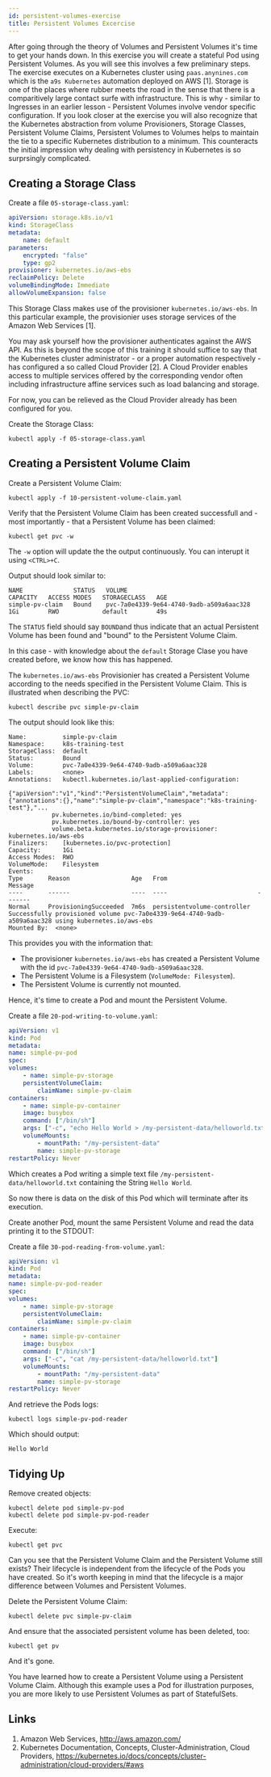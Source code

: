 ```yaml
---
id: persistent-volumes-exercise
title: Persistent Volumes Excercise
---
```


After going through the theory of Volumes and Persistent Volumes it's time to get your hands down. In this exercise you will create a stateful Pod using Persistent Volumes. As you will see this involves a few preliminary steps. The exercise executes on a Kubernetes cluster using `paas.anynines.com` which is the `a9s Kubernetes` automation deployed on AWS [1]. Storage is one of the places where rubber meets the road in the sense that there is a comparitively large contact surfe with infrastructure. This is why - similar to Ingresses in an earlier lesson - Persistent Volumes involve vendor specific configuration. If you look closer at the exercise you will also recognize that the Kubernetes abstraction from volume Provisioners, Storage Classes, Persistent Volume Claims, Persistent Volumes to Volumes helps to maintain the tie to a specific Kubernetes distribution to a minimum. This counteracts the initial impression why dealing with persistency in Kubernetes is so surprsingly complicated.

## Creating a Storage Class

Create a file `05-storage-class.yaml`:

```yaml
apiVersion: storage.k8s.io/v1
kind: StorageClass
metadata:
    name: default
parameters:
    encrypted: "false"
    type: gp2
provisioner: kubernetes.io/aws-ebs
reclaimPolicy: Delete
volumeBindingMode: Immediate
allowVolumeExpansion: false
```

This Storage Class makes use of the provisioner `kubernetes.io/aws-ebs`. In this particular example, the provisionier uses storage services of the Amazon Web Services [1]. 

You may ask yourself how the provisioner authenticates against the AWS API. As this is beyond the scope of this training it should suffice to say that the Kubernetes cluster administrator - or a proper automation respectively - has configured a so called Cloud Provider [2]. A Cloud Provider enables access to multiple services offered by the corresponding vendor often including infrastructure affine services such as load balancing and storage.

For now, you can be relieved as the Cloud Provider already has been configured for you.

Create the Storage Class:

    kubectl apply -f 05-storage-class.yaml

## Creating a Persistent Volume Claim

Create a Persistent Volume Claim:

    kubectl apply -f 10-persistent-volume-claim.yaml

Verify that the Persistent Volume Claim has been created successfull and - most importantly - that a Persistent Volume has been claimed:

    kubectl get pvc -w

The `-w` option will update the the output continuously. You can interupt it using `<CTRL>+C`.

Output should look similar to:

    NAME              STATUS   VOLUME                                     CAPACITY   ACCESS MODES   STORAGECLASS   AGE
    simple-pv-claim   Bound    pvc-7a0e4339-9e64-4740-9adb-a509a6aac328   1Gi        RWO            default        49s

The `STATUS` field should say `BOUND`and thus indicate that an actual Persistent Volume has been found and "bound" to the Persistent Volume Claim.

In this case - with knowledge about the `default` Storage Clase you have created before, we know how this has happened.

The `kubernetes.io/aws-ebs` Provisionier has created a Persistent Volume according to the needs specified in the Persistent Volume Claim. This is illustrated when describing the PVC:

    kubectl describe pvc simple-pv-claim

The output should look like this:

    Name:          simple-pv-claim
    Namespace:     k8s-training-test
    StorageClass:  default
    Status:        Bound
    Volume:        pvc-7a0e4339-9e64-4740-9adb-a509a6aac328
    Labels:        <none>
    Annotations:   kubectl.kubernetes.io/last-applied-configuration:
                    {"apiVersion":"v1","kind":"PersistentVolumeClaim","metadata":{"annotations":{},"name":"simple-pv-claim","namespace":"k8s-training-test"},"...
                pv.kubernetes.io/bind-completed: yes
                pv.kubernetes.io/bound-by-controller: yes
                volume.beta.kubernetes.io/storage-provisioner: kubernetes.io/aws-ebs
    Finalizers:    [kubernetes.io/pvc-protection]
    Capacity:      1Gi
    Access Modes:  RWO
    VolumeMode:    Filesystem
    Events:
    Type       Reason                 Age   From                         Message
    ----       ------                 ----  ----                         -------
    Normal     ProvisioningSucceeded  7m6s  persistentvolume-controller  Successfully provisioned volume pvc-7a0e4339-9e64-4740-9adb-a509a6aac328 using kubernetes.io/aws-ebs
    Mounted By:  <none>        

This provides you with the information that:

* The provisioner `kubernetes.io/aws-ebs` has created a Persistent Volume with the id `pvc-7a0e4339-9e64-4740-9adb-a509a6aac328`.
* The Persistent Volume is a Filesystem (`VolumeMode: Filesystem`).
* The Persistent Volume is currently not mounted.

Hence, it's time to create a Pod and mount the Persistent Volume.

Create a file `20-pod-writing-to-volume.yaml`:

```yaml
apiVersion: v1
kind: Pod
metadata:
name: simple-pv-pod
spec:
volumes:
    - name: simple-pv-storage
    persistentVolumeClaim:
        claimName: simple-pv-claim
containers:
    - name: simple-pv-container
    image: busybox
    command: ["/bin/sh"]
    args: ["-c", "echo Hello World > /my-persistent-data/helloworld.txt"]
    volumeMounts:
        - mountPath: "/my-persistent-data"
        name: simple-pv-storage
restartPolicy: Never
```

Which creates a Pod writing a simple text file `/my-persistent-data/helloworld.txt` containing the String `Hello World`.

So now there is data on the disk of this Pod which will terminate after its execution.

Create another Pod, mount the same Persistent Volume and read the data printing it to the STDOUT:

Create a file `30-pod-reading-from-volume.yaml`:

```yaml
apiVersion: v1
kind: Pod
metadata:
name: simple-pv-pod-reader
spec:
volumes:
    - name: simple-pv-storage
    persistentVolumeClaim:
        claimName: simple-pv-claim
containers:
    - name: simple-pv-container
    image: busybox
    command: ["/bin/sh"]
    args: ["-c", "cat /my-persistent-data/helloworld.txt"]
    volumeMounts:
        - mountPath: "/my-persistent-data"
        name: simple-pv-storage
restartPolicy: Never
```

And retrieve the Pods logs:

    kubectl logs simple-pv-pod-reader

Which should output:

    Hello World

## Tidying Up

Remove created objects:

    kubectl delete pod simple-pv-pod
    kubectl delete pod simple-pv-pod-reader

Execute:

    kubectl get pvc

Can you see that the Persistent Volume Claim and the Persistent Volume still exists? Their lifecycle is independent from the lifecycle of the Pods you have created. So it's worth keeping in mind that the lifecycle is a major difference between Volumes and Persistent Volumes.

Delete the Persistent Volume Claim:

    kubectl delete pvc simple-pv-claim

And ensure that the associated persistent volume has been deleted, too:

    kubectl get pv

And it's gone.

You have learned how to create a Persistent Volume using a Persistent Volume Claim. Although this example uses a Pod for illustration purposes, you are more likely to use Persistent Volumes as part of StatefulSets.

## Links
1. Amazon Web Services, http://aws.amazon.com/
2. Kubernetes Documentation, Concepts, Cluster-Administration, Cloud Providers, https://kubernetes.io/docs/concepts/cluster-administration/cloud-providers/#aws